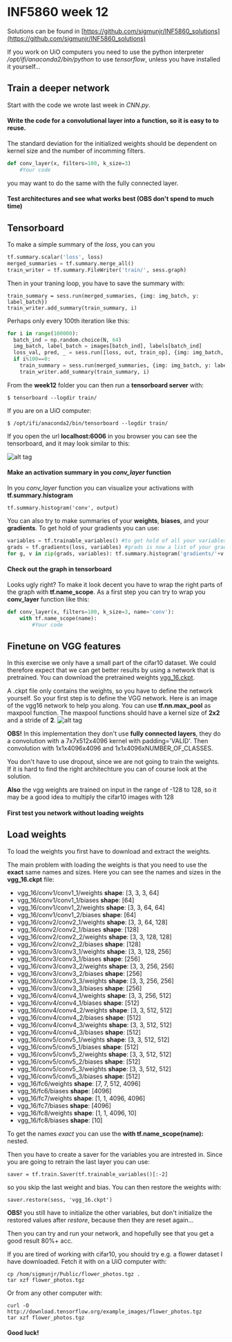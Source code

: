 # INF5860 week 12

Solutions can be found in [https://github.com/sigmunjr/INF5860_solutions](https://github.com/sigmunjr/INF5860_solutions)

If you work on UiO computers you need to use the python interpreter */opt/ifi/anaconda2/bin/python* to use *tensorflow*, unless you have installed it yourself...

## Train a deeper network
Start with the code we wrote last week in *CNN.py*.

#### Write the code for a convolutional layer into a function, so it is easy to to reuse.

The standard deviation for the initialized weights
should be dependent on kernel size and the number of incomming filters.

```python
def conv_layer(x, filters=100, k_size=3)
    #Your code
```
you may want to do the same with the fully connected layer.

#### Test architectures and see what works best (OBS don't spend to much time)


## Tensorboard

To make a simple summary of the *loss*, you can you

```python
tf.summary.scalar('loss', loss)
merged_summaries = tf.summary.merge_all()
train_writer = tf.summary.FileWriter('train/', sess.graph)
```

Then in your traning loop, you have to save the summary with:

    train_summary = sess.run(merged_summaries, {img: img_batch, y: label_batch})
    train_writer.add_summary(train_summary, i)

Perhaps only every 100th iteration like this:
```python
for i in range(100000):
  batch_ind = np.random.choice(N, 64)
  img_batch, label_batch = images[batch_ind], labels[batch_ind]
  loss_val, pred, _ = sess.run([loss, out, train_op], {img: img_batch, y: label_batch})
  if i%100==0:
    train_summary = sess.run(merged_summaries, {img: img_batch, y: label_batch})
    train_writer.add_summary(train_summary, i)
```

From the **week12** folder you can then run a **tensorboard server** with:

    $ tensorboard --logdir train/

If you are on a UiO computer:

    $ /opt/ifi/anaconda2/bin/tensorboard --logdir train/
    
    
If you open the url **localhost:6006** in you browser you can see the tensorboard, and it may look similar to this:

![alt tag](https://wookayin.github.io/tensorflow-talk-debugging/images/tensorboard-01-loss.png)

#### Make an activation summary in you *conv_layer* function
In you *conv_layer* function you can visualize your activations with **tf.summary.histogram**

    tf.summary.histogram('conv', output)

You can also try to make summaries of your **weights**, **biases**, and your **gradients**.
 To get hold of your gradients you can use:
 
 ```python
variables = tf.trainable_variables() #to get hold of all your variables
grads = tf.gradients(loss, variables) #grads is now a list of your gradients for the loss w.r.t. the variables
for g, v in zip(grads, variables): tf.summary.histogram('gradients/'+v.name, g)
```

#### Check out the graph in tensorboard
Looks ugly right? To make it look decent you have to wrap the right parts of the graph with **tf.name_scope**.
As a first step you can try to wrap you **conv_layer** function like this:

```python
def conv_layer(x, filters=100, k_size=3, name='conv'):
    with tf.name_scope(name):
        #Your code
```

## Finetune on VGG features
In this exercise we only have a small part of the cifar10 dataset. We could therefore expect that we can get better
results by using a network that is pretrained. You can download the pretrained weights [vgg_16.ckpt](http://download.tensorflow.org/models/vgg_16_2016_08_28.tar.gz).

A .ckpt file only contains the weights, so you have to define the network yourself. So your first step is to define the
VGG network. Here is an image of the vgg16 network to help you along. You can use **tf.nn.max_pool** as maxpool function.
The maxpool functions should have a kernel size of **2x2** and a stride of **2**.
![alt tag](https://blog.keras.io/img/imgclf/vgg16_original.png)

**OBS!** In this implementation they don't use **fully connected layers**, they do a convolution with a 7x7x512x4096 kernel with padding='VALID'.
Then convolution with 1x1x4096x4096 and 1x1x4096xNUMBER_OF_CLASSES.

You don't have to use dropout, since we are not going to train the weights.
If it is hard to find the right architechture you can of course look at the solution.

**Also** the vgg weights are trained on input in the range of -128 to 128, so it may be a good idea to multiply the 
cifar10 images with 128

#### First test you network without loading weights

## Load weights

To load the weights you first have to download and extract the weights.
 
The main problem with loading the weights is that you need to use the **exact** same names and sizes. Here you can see the
names and sizes in the **vgg_16.ckpt** file:

- vgg_16/conv1/conv1_1/weights **shape**: [3, 3, 3, 64]
- vgg_16/conv1/conv1_1/biases **shape**: [64]
- vgg_16/conv1/conv1_2/weights **shape**: [3, 3, 64, 64]
- vgg_16/conv1/conv1_2/biases **shape**: [64]
- vgg_16/conv2/conv2_1/weights **shape**: [3, 3, 64, 128]
- vgg_16/conv2/conv2_1/biases **shape**: [128]
- vgg_16/conv2/conv2_2/weights **shape**: [3, 3, 128, 128]
- vgg_16/conv2/conv2_2/biases **shape**: [128]
- vgg_16/conv3/conv3_1/weights **shape**: [3, 3, 128, 256]
- vgg_16/conv3/conv3_1/biases **shape**: [256]
- vgg_16/conv3/conv3_2/weights **shape**: [3, 3, 256, 256]
- vgg_16/conv3/conv3_2/biases **shape**: [256]
- vgg_16/conv3/conv3_3/weights **shape**: [3, 3, 256, 256]
- vgg_16/conv3/conv3_3/biases **shape**: [256]
- vgg_16/conv4/conv4_1/weights **shape**: [3, 3, 256, 512]
- vgg_16/conv4/conv4_1/biases **shape**: [512]
- vgg_16/conv4/conv4_2/weights **shape**: [3, 3, 512, 512]
- vgg_16/conv4/conv4_2/biases **shape**: [512]
- vgg_16/conv4/conv4_3/weights **shape**: [3, 3, 512, 512]
- vgg_16/conv4/conv4_3/biases **shape**: [512]
- vgg_16/conv5/conv5_1/weights **shape**: [3, 3, 512, 512]
- vgg_16/conv5/conv5_1/biases **shape**: [512]
- vgg_16/conv5/conv5_2/weights **shape**: [3, 3, 512, 512]
- vgg_16/conv5/conv5_2/biases **shape**: [512]
- vgg_16/conv5/conv5_3/weights **shape**: [3, 3, 512, 512]
- vgg_16/conv5/conv5_3/biases **shape**: [512]
- vgg_16/fc6/weights **shape**: [7, 7, 512, 4096]
- vgg_16/fc6/biases **shape**: [4096]
- vgg_16/fc7/weights **shape**: [1, 1, 4096, 4096]
- vgg_16/fc7/biases **shape**: [4096]
- vgg_16/fc8/weights **shape**: [1, 1, 4096, 10]
- vgg_16/fc8/biases **shape**: [10]

To get the names *exact* you can use the **with tf.name_scope(name):** nested.

Then you have to create a saver for the variables you are intrested in. Since you are going to retrain
the last layer you can use:

    saver = tf.train.Saver(tf.trainable_variables()[:-2]
    
so you skip the last weight and bias. You can then restore the weights with:

    saver.restore(sess, 'vgg_16.ckpt')

**OBS!** you still have to initialize the other variables, but don't initialize the restored values after *restore*,
because then they are reset again...

Then you can try and run your network, and hopefully see that you get a good result 80%+ acc.

If you are tired of working with cifar10, you should try e.g. a flower dataset I have downloaded. Fetch it with on a UiO computer with:

    cp /hom/sigmunjr/Public/flower_photos.tgz .
    tar xzf flower_photos.tgz
    
Or from any other computer with:

    curl -O http://download.tensorflow.org/example_images/flower_photos.tgz
    tar xzf flower_photos.tgz

#### Good luck!
